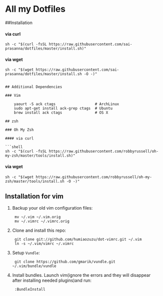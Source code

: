 All my Dotfiles
==================

##Installation

#### via curl

```shell
sh -c "$(curl -fsSL https://raw.githubusercontent.com/sai-prasanna/dotfiles/master/install.sh)"
```

#### via wget

```shell
sh -c "$(wget https://raw.githubusercontent.com/sai-prasanna/dotfiles/master/install.sh -O -)"


## Additional Dependencies

### Vim 

    yaourt -S ack ctags                  # ArchLinux
    sudo apt-get install ack-grep ctags  # Ubuntu
    brew install ack ctags               # OS X

## zsh

### Oh My Zsh 

#### via curl

```shell
sh -c "$(curl -fsSL https://raw.githubusercontent.com/robbyrussell/oh-my-zsh/master/tools/install.sh)"
```

#### via wget

```shell
sh -c "$(wget https://raw.githubusercontent.com/robbyrussell/oh-my-zsh/master/tools/install.sh -O -)"
```

## Installation for vim

1. Backup your old vim configuration files:

        mv ~/.vim ~/.vim.orig
        mv ~/.vimrc ~/.vimrc.orig

2. Clone and install this repo:

        git clone git://github.com/humiaozuzu/dot-vimrc.git ~/.vim
        ln -s ~/.vim/vimrc ~/.vimrc

3. Setup `Vundle`:

        git clone https://github.com/gmarik/vundle.git ~/.vim/bundle/vundle

4. Install bundles. Launch vim(ignore the errors and they will disappear after installing needed plugins)and run:

        :BundleInstall



